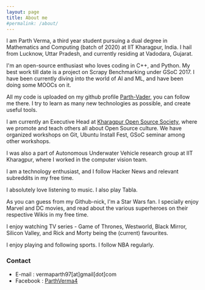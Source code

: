```yaml
---
layout: page
title: About me
#permalink: /about/
---
```


I am Parth Verma, a third year student pursuing a dual degree in Mathematics and Computing (batch of 2020) at IIT Kharagpur, India. I hail from Lucknow, Uttar Pradesh, and currently residing at Vadodara, Gujarat.

I'm an open-source enthusiast who loves coding in C++, and Python. My best work till date is a project on Scrapy Benchmarking under GSoC 2017. I have been currently diving into the world of AI and ML, and have been doing some MOOCs on it. 

All my code is uploaded on my github profile [Parth-Vader](https://github.com/Parth-Vader), you can follow me there. I try to learn as many new technologies as possible, and create useful tools.

I am currently an Executive Head at [Kharagpur Open Source Society](http://kossiitkgp.in/), where we promote and teach others all about Open Source culture. We have organized workshops on Git, Ubuntu Install Fest, GSoC seminar among other workshops. 

I was also a part of Autonomous Underwater Vehicle research group at IIT Kharagpur, where I worked in the computer vision team.

I am a technology enthusiast, and I follow Hacker News and relevant subreddits in my free time.

I absolutely love listening to music. I also play Tabla.

As you can guess from my Github-nick, I'm a Star Wars fan. I specially enjoy Marvel and DC movies, and read about the various superheroes on their respective Wikis in my free time.

I enjoy watching TV series - Game of Thrones, Westworld, Black Mirror, Silicon Valley, and Rick and Morty being the (current) favourites.

I enjoy playing and following sports. I follow NBA regularly.

### Contact

* E-mail : vermaparth97[at]gmail[dot]com
* Facebook : [ParthVerma4](https://www.fb.com/ParthVerma4)
 
